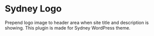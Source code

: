# Sydney Logo
Prepend logo image to header area when site title and description is showing. This plugin is made for Sydney WordPress theme.

